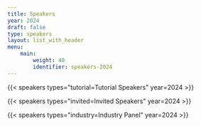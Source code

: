 ```yaml
---
title: Speakers
year: 2024
draft: false
type: speakers
layout: list_with_header
menu:
    main:
        weight: 40
        identifier: speakers-2024
---
```

<!--
<script src="https://ajax.googleapis.com/ajax/libs/jquery/3.5.1/jquery.min.js"></script>
-->

{{< speakers types="tutorial=Tutorial Speakers" year=2024 >}}

{{< speakers types="invited=Invited Speakers" year=2024 >}}

{{< speakers types="industry=Industry Panel" year=2024 >}}

